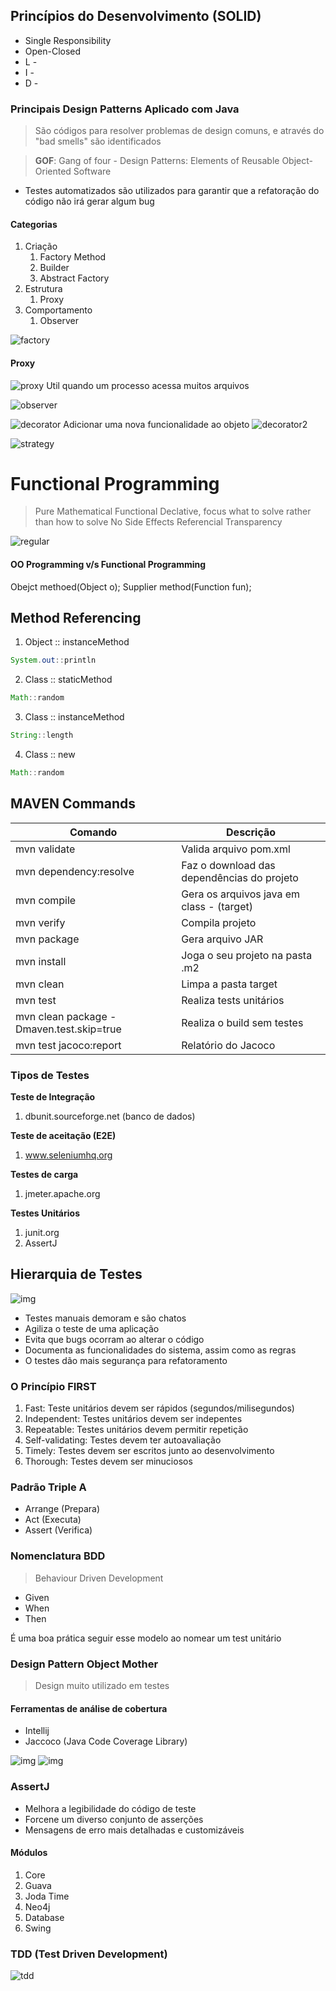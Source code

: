 ## Princípios do Desenvolvimento (SOLID)

- Single Responsibility
- Open-Closed
- L -
- I -
- D -

### Principais Design Patterns Aplicado com Java

> São códigos para resolver problemas de design comuns, e através
> do "bad smells" são identificados

> **GOF**: Gang of four - Design Patterns: Elements of Reusable
> Object-Oriented Software

- Testes automatizados são utilizados para garantir que a
  refatoração do código não irá gerar algum bug

#### Categorias

1. Criação
    1. Factory Method
    2. Builder
    3. Abstract Factory
2. Estrutura
    1. Proxy
3. Comportamento
    1. Observer

![factory](files/imgs/factory-method-alga.png)

#### Proxy

![proxy](files/imgs/proxy.png)
Util quando um processo acessa muitos arquivos

![observer](files/imgs/observer.png)

![decorator](files/imgs/decorator.png)
Adicionar uma nova funcionalidade ao objeto
![decorator2](files/imgs/decorator2.png)

![strategy](files/imgs/strategy.png)

# Functional Programming

> Pure Mathematical Functional
> Declative, focus what to solve rather than how to solve
> No Side Effects
> Referencial Transparency

![regular](files/imgs/regular-expression.png)


#### OO Programming v/s Functional Programming

Obejct methoed(Object o); Supplier method(Function fun);

## Method Referencing

1. Object :: instanceMethod

````java
System.out::println
````

2. Class  :: staticMethod

````java
Math::random
````

3. Class  :: instanceMethod

````java
String::length
````

4. Class  :: new

````java
Math::random
````

## MAVEN Commands


| Comando                                  | Descrição                                  |
|------------------------------------------|--------------------------------------------|
| mvn validate                             | Valida arquivo pom.xml                     |
| mvn dependency:resolve                   | Faz o download das dependências do projeto |
| mvn compile                              | Gera os arquivos java em class - (target)  |
| mvn verify                               | Compila projeto                            |
| mvn package                              | Gera arquivo JAR                           |
| mvn install                              | Joga o seu projeto na pasta .m2            |
| mvn clean                                | Limpa a pasta target                       |
| mvn test                                 | Realiza tests unitários                    |
| mvn clean package -Dmaven.test.skip=true | Realiza o build sem testes                 |
| mvn test jacoco:report                   | Relatório do Jacoco                        |


### Tipos de Testes

**Teste de Integração**

1. dbunit.sourceforge.net (banco de dados)

**Teste de aceitação (E2E)**

1. www.seleniumhq.org

**Testes de carga**

1. jmeter.apache.org

**Testes Unitários**

1. junit.org
2. AssertJ

## Hierarquia de Testes

![img](files/imgs/test.png)

- Testes manuais demoram e são chatos
- Agiliza o teste de uma aplicação
- Evita que bugs ocorram ao alterar o código
- Documenta as funcionalidades do sistema, assim como as regras
- O testes dão mais segurança para refatoramento

### O Princípio FIRST

1. Fast: Teste unitários devem ser rápidos (segundos/milisegundos)
2. Independent: Testes unitários devem ser indepentes
3. Repeatable: Testes unitários devem permitir repetição
4. Self-validating: Testes devem ter autoavaliação
5. Timely: Testes devem ser escritos junto ao desenvolvimento
6. Thorough: Testes devem ser minuciosos

### Padrão Triple A

- Arrange (Prepara)
- Act     (Executa)
- Assert  (Verifica)

### Nomenclatura BDD

> Behaviour Driven Development

- Given
- When
- Then

É uma boa prática seguir esse modelo ao nomear um test unitário

### Design Pattern Object Mother

> Design muito utilizado em testes

#### Ferramentas de análise de cobertura

- Intellij
- Jaccoco (Java Code Coverage Library)

![img](files/imgs/analise-teste-unit.png)
![img](files/imgs/metricas-relatorios-unit.png)

### AssertJ

- Melhora a legibilidade do código de teste
- Forcene um diverso conjunto de asserções
- Mensagens de erro mais detalhadas e customizáveis

#### Módulos

1. Core
2. Guava
3. Joda Time
4. Neo4j
5. Database
6. Swing

### TDD (Test Driven Development)
![tdd](files/imgs/tdd-cycle.png)

